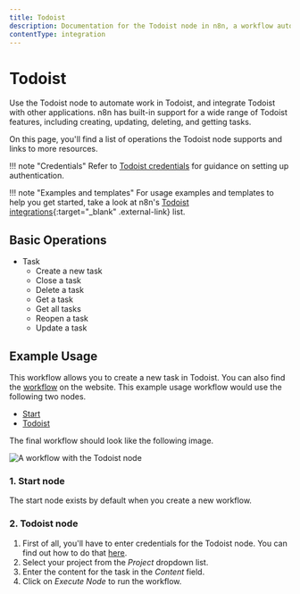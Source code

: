 ```yaml
---
title: Todoist
description: Documentation for the Todoist node in n8n, a workflow automation platform. Includes details of operations and configuration, and links to examples and credentials information.
contentType: integration
---
```


# Todoist

Use the Todoist node to automate work in Todoist, and integrate Todoist with other applications. n8n has built-in support for a wide range of Todoist features, including creating, updating, deleting, and getting tasks. 

On this page, you'll find a list of operations the Todoist node supports and links to more resources.

!!! note "Credentials"
    Refer to [Todoist credentials](/integrations/builtin/credentials/todoist/) for guidance on setting up authentication. 

!!! note "Examples and templates"
    For usage examples and templates to help you get started, take a look at n8n's [Todoist integrations](https://n8n.io/integrations/todoist/){:target="_blank" .external-link} list.


## Basic Operations

* Task
    * Create a new task
    * Close a task
    * Delete a task
    * Get a task
    * Get all tasks
    * Reopen a task
    * Update a task

## Example Usage

This workflow allows you to create a new task in Todoist. You can also find the [workflow](https://n8n.io/workflows/481) on the website. This example usage workflow would use the following two nodes.
- [Start](/integrations/builtin/core-nodes/n8n-nodes-base.start/)
- [Todoist]()

The final workflow should look like the following image.

![A workflow with the Todoist node](/_images/integrations/builtin/app-nodes/todoist/workflow.png)

### 1. Start node

The start node exists by default when you create a new workflow.

### 2. Todoist node

1. First of all, you'll have to enter credentials for the Todoist node. You can find out how to do that [here](/integrations/builtin/credentials/todoist/).
2. Select your project from the *Project* dropdown list.
3. Enter the content for the task in the *Content* field.
4. Click on *Execute Node* to run the workflow.






